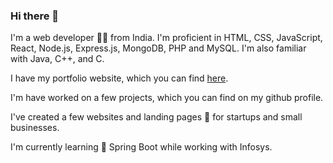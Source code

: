 ### Hi there 👋

I'm a web developer 👩‍💻 from India. I'm proficient in HTML, CSS, JavaScript, React, Node.js, Express.js, MongoDB, PHP and MySQL. I'm also familiar with Java, C++, and C.

I have my portfolio website, which you can find [here](https://gamentionkray.github.io/).

I'm have worked on a few projects, which you can find on my github profile.

I've created a few websites and landing pages 📃 for startups and small businesses.

I'm currently learning 📖 Spring Boot while working with Infosys.

<!--
**gamentionkray/gamentionkray** is a ✨ _special_ ✨ repository because its `README.md` (this file) appears on your GitHub profile.

Here are some ideas to get you started:

- 🔭 I’m currently working on ...
- 🌱 I’m currently learning ...
- 👯 I’m looking to collaborate on ...
- 🤔 I’m looking for help with ...
- 💬 Ask me about ...
- 📫 How to reach me: ...
- 😄 Pronouns: ...
- ⚡ Fun fact: ...
-->
